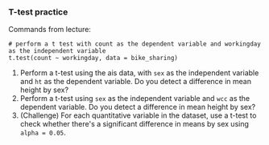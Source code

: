### T-test practice

Commands from lecture:
```
# perform a t test with count as the dependent variable and workingday as the independent variable
t.test(count ~ workingday, data = bike_sharing)
```

1. Perform a t-test using the ais data, with `sex` as the independent variable and `ht` as the dependent variable. Do you detect a difference in mean height by sex?
2. Perform a t-test using `sex` as the independent variable and `wcc` as the dependent variable. Do you detect a difference in mean height by sex?
3. (Challenge) For each quantitative variable in the dataset, use a t-test to check whether there's a significant difference in means by sex using `alpha = 0.05`.
